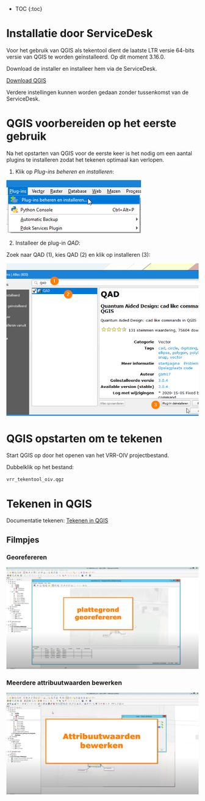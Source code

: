 * TOC
{:toc}


# Installatie door ServiceDesk

Voor het gebruik van QGIS als tekentool dient de laatste LTR versie 64-bits versie van QGIS te worden geïnstalleerd. Op dit moment 3.16.0. 

Download de installer en installeer hem via de ServiceDesk.

[Download QGIS](https://qgis.org/nl/site/forusers/download.html)

Verdere instellingen kunnen worden gedaan zonder tussenkomst van de ServiceDesk.

# QGIS voorbereiden op het eerste gebruik

Na het opstarten van QGIS voor de eerste keer is het nodig om een aantal plugins te installeren zodat het tekenen optimaal kan verlopen.

1. Klik op *Plug-ins beheren en installeren*:

![alt text](./assets/install_plugins.png "Klik op Plug-ins beheren en installeren...")

2. Installeer de plug-in *QAD*:

Zoek naar QAD (1), kies QAD (2) en klik op installeren (3):

![alt text](./assets/install_plugin.png "Klik op Plug-ins beheren en installeren...")

# QGIS opstarten om te tekenen

Start QGIS op door het openen van het VRR-OIV projectbestand.

Dubbelklik op het bestand:

`vrr_tekentool_oiv.qgz`

# Tekenen in QGIS

Documentatie tekenen: [Tekenen in QGIS](tekenen.md)

## Filmpjes

### Georefereren

[![alt text](./assets/vid_1_georef.png "Klik op Plug-ins beheren en installeren...")](https://drive.google.com/file/d/1RdJxin4Cqh198Gyeop96C9AFEnxvzMUT/view)

### Meerdere attribuutwaarden bewerken

[![alt text](./assets/vid_2_attribuut.png "Klik op Plug-ins beheren en installeren...")](https://drive.google.com/file/d/1zFotGdZtFwKbtgOK8O_w2TfM0Au5nmYu/view)
